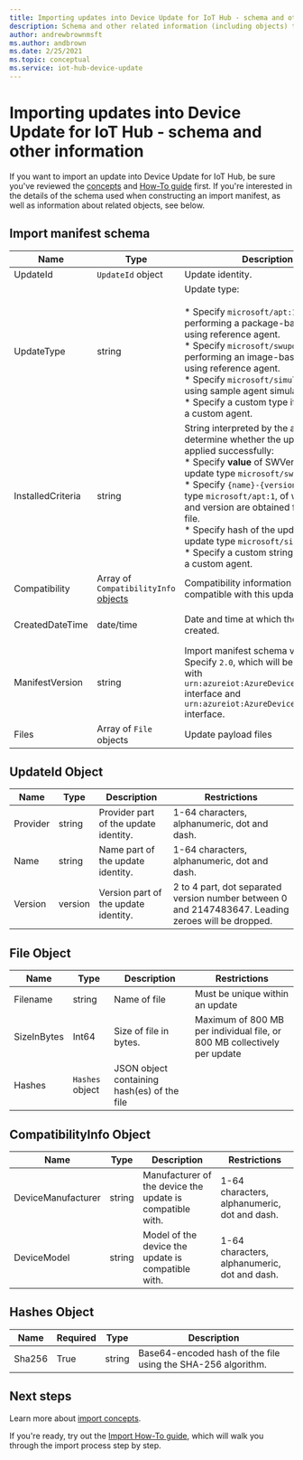 ```yaml
---
title: Importing updates into Device Update for IoT Hub - schema and other information | Microsoft Docs
description: Schema and other related information (including objects) that is used when importing updates into Device Update for IoT Hub.
author: andrewbrownmsft
ms.author: andbrown
ms.date: 2/25/2021
ms.topic: conceptual
ms.service: iot-hub-device-update
---
```


# Importing updates into Device Update for IoT Hub - schema and other information
If you want to import an update into Device Update for IoT Hub, be sure you've reviewed the [concepts](import-concepts.md) and [How-To guide](import-update.md) first. If you're interested in the details of the schema used when constructing an import manifest, as well as information about related objects, see below.

## Import manifest schema

| Name | Type | Description | Restrictions |
| --------- | --------- | --------- | --------- |
| UpdateId | `UpdateId` object | Update identity. |
| UpdateType | string | Update type: <br/><br/> * Specify `microsoft/apt:1` when performing a package-based update using reference agent.<br/> * Specify `microsoft/swupdate:1` when performing an image-based update using reference agent.<br/> * Specify `microsoft/simulator:1` when using sample agent simulator.<br/> * Specify a custom type if developing a custom agent. | Format: <br/> `{provider}/{type}:{typeVersion}`<br/><br/> Maximum of 32 characters total |
| InstalledCriteria | string | String interpreted by the agent to determine whether the update was applied successfully:  <br/> * Specify **value** of SWVersion for update type `microsoft/swupdate:1`.<br/> * Specify `{name}-{version}` for update type `microsoft/apt:1`, of which name and version are obtained from the APT file.<br/> * Specify hash of the update file for update type `microsoft/simulator:1`.<br/> * Specify a custom string if developing a custom agent.<br/> | Maximum of 64 characters |
| Compatibility | Array of `CompatibilityInfo` [objects](#compatibilityinfo-object) | Compatibility information of device compatible with this update. | Maximum of 10 items |
| CreatedDateTime | date/time | Date and time at which the update was created. | Delimited ISO 8601 date and time format, in UTC |
| ManifestVersion | string | Import manifest schema version. Specify `2.0`, which will be compatible with `urn:azureiot:AzureDeviceUpdateCore:1` interface and `urn:azureiot:AzureDeviceUpdateCore:4` interface. | Must be `2.0` |
| Files | Array of `File` objects | Update payload files | Maximum of 5 files |

## UpdateId Object

| Name | Type | Description | Restrictions |
| --------- | --------- | --------- | --------- |
| Provider | string | Provider part of the update identity. | 1-64 characters, alphanumeric, dot and dash. |
| Name | string | Name part of the update identity. | 1-64 characters, alphanumeric, dot and dash. |
| Version | version | Version part of the update identity. | 2 to 4 part, dot separated version number between 0 and 2147483647. Leading zeroes will be dropped. |

## File Object

| Name | Type | Description | Restrictions |
| --------- | --------- | --------- | --------- |
| Filename | string | Name of file | Must be unique within an update |
| SizeInBytes | Int64 | Size of file in bytes. | Maximum of 800 MB per individual file, or 800 MB collectively per update |
| Hashes | `Hashes` object | JSON object containing hash(es) of the file |

## CompatibilityInfo Object

| Name | Type | Description | Restrictions |
| --- | --- | --- | --- |
| DeviceManufacturer | string | Manufacturer of the device the update is compatible with. | 1-64 characters, alphanumeric, dot and dash. |
| DeviceModel | string | Model of the device the update is compatible with. | 1-64 characters, alphanumeric, dot and dash. |

## Hashes Object

| Name | Required | Type | Description |
| --------- | --------- | --------- | --------- |
| Sha256 | True | string | Base64-encoded hash of the file using the SHA-256 algorithm. |

## Next steps

Learn more about [import concepts](./import-concepts.md).

If you're ready, try out the [Import How-To guide](./import-update.md), which will walk you through the import process step by step.
